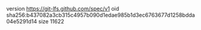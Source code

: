 version https://git-lfs.github.com/spec/v1
oid sha256:b437082a3cb315c4957b090d1edae985b1d3ec6763677d1258bdda04e5291d14
size 11622
